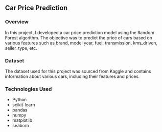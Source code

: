 ## Car Price Prediction

### Overview
In this project, I developed a car price prediction model using the Random Forest algorithm. The objective was to predict the price of cars based on various features such as brand, model year, fuel, transmission, kms_driven, seller_type, etc.

### Dataset
The dataset used for this project was sourced from Kaggle and contains information about various cars, including their features and prices.

### Technologies Used
- Python
- scikit-learn
- pandas
- numpy
- matplotlib
- seaborn
